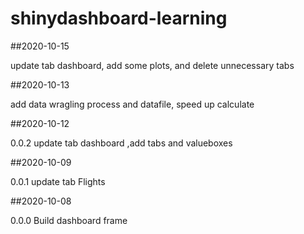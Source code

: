 # shinydashboard-learning


##2020-10-15

update tab dashboard, add some plots, and delete unnecessary tabs

##2020-10-13

add data wragling process and datafile, speed up calculate 

##2020-10-12

0.0.2 update tab dashboard ,add tabs and valueboxes

##2020-10-09

0.0.1 update tab Flights


##2020-10-08 

0.0.0 Build dashboard frame


